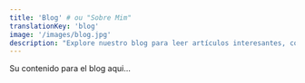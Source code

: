 ```yaml
---
title: 'Blog' # ou "Sobre Mim"
translationKey: 'blog'
image: '/images/blog.jpg'
description: "Explore nuestro blog para leer artículos interesantes, consejos útiles y las últimas actualizaciones sobre bienestar y terapia manual."
---
```


Su contenido para el blog aqui...
